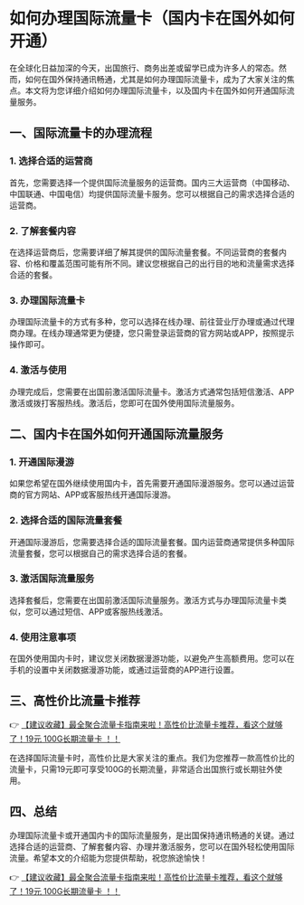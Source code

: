 # 如何办理国际流量卡（国内卡在国外如何开通）

在全球化日益加深的今天，出国旅行、商务出差或留学已成为许多人的常态。然而，如何在国外保持通讯畅通，尤其是如何办理国际流量卡，成为了大家关注的焦点。本文将为您详细介绍如何办理国际流量卡，以及国内卡在国外如何开通国际流量服务。

## 一、国际流量卡的办理流程

### 1. 选择合适的运营商
首先，您需要选择一个提供国际流量服务的运营商。国内三大运营商（中国移动、中国联通、中国电信）均提供国际流量卡服务。您可以根据自己的需求选择合适的运营商。

### 2. 了解套餐内容
在选择运营商后，您需要详细了解其提供的国际流量套餐。不同运营商的套餐内容、价格和覆盖范围可能有所不同。建议您根据自己的出行目的地和流量需求选择合适的套餐。

### 3. 办理国际流量卡
办理国际流量卡的方式有多种，您可以选择在线办理、前往营业厅办理或通过代理商办理。在线办理通常更为便捷，您只需登录运营商的官方网站或APP，按照提示操作即可。

### 4. 激活与使用
办理完成后，您需要在出国前激活国际流量卡。激活方式通常包括短信激活、APP激活或拨打客服热线。激活后，您即可在国外使用国际流量服务。

## 二、国内卡在国外如何开通国际流量服务

### 1. 开通国际漫游
如果您希望在国外继续使用国内卡，首先需要开通国际漫游服务。您可以通过运营商的官方网站、APP或客服热线开通国际漫游。

### 2. 选择合适的国际流量套餐
开通国际漫游后，您需要选择合适的国际流量套餐。国内运营商通常提供多种国际流量套餐，您可以根据自己的需求选择合适的套餐。

### 3. 激活国际流量服务
选择套餐后，您需要在出国前激活国际流量服务。激活方式与办理国际流量卡类似，您可以通过短信、APP或客服热线激活。

### 4. 使用注意事项
在国外使用国内卡时，建议您关闭数据漫游功能，以避免产生高额费用。您可以在手机的设置中关闭数据漫游功能，或通过运营商的APP进行设置。

## 三、高性价比流量卡推荐

👉 [【建议收藏】最全聚合流量卡指南来啦！高性价比流量卡推荐，看这个就够了！19元 100G长期流量卡 ！！](https://bit.ly/Liuliangka)

在选择国际流量卡时，高性价比是大家关注的重点。我们为您推荐一款高性价比的流量卡，只需19元即可享受100G的长期流量，非常适合出国旅行或长期驻外使用。

## 四、总结

办理国际流量卡或开通国内卡的国际流量服务，是出国保持通讯畅通的关键。通过选择合适的运营商、了解套餐内容、办理并激活服务，您可以在国外轻松使用国际流量。希望本文的介绍能为您提供帮助，祝您旅途愉快！

👉 [【建议收藏】最全聚合流量卡指南来啦！高性价比流量卡推荐，看这个就够了！19元 100G长期流量卡 ！！](https://bit.ly/Liuliangka)